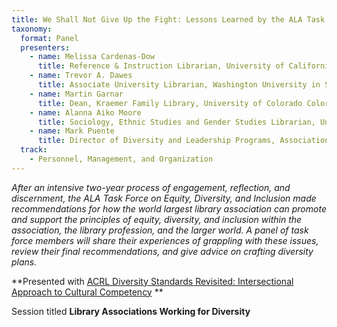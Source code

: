 ```yaml
---
title: We Shall Not Give Up the Fight: Lessons Learned by the ALA Task Force on Equity, Diversity, and Inclusion
taxonomy:
  format: Panel
  presenters:
    - name: Melissa Cardenas-Dow
      title: Reference & Instruction Librarian, University of California, Riverside
    - name: Trevor A. Dawes
      title: Associate University Librarian, Washington University in St. Louis
    - name: Martin Garnar
      title: Dean, Kraemer Family Library, University of Colorado Colorado Springs
    - name: Alanna Aiko Moore
      title: Sociology, Ethnic Studies and Gender Studies Librarian, University of California, San Diego
    - name: Mark Puente
      title: Director of Diversity and Leadership Programs, Association of Research Libraries
  track:
    - Personnel, Management, and Organization
---
```

_After an intensive two-year process of engagement, reflection, and discernment, the ALA Task Force on Equity, Diversity, and Inclusion made recommendations for how the world largest library association can promote and support the principles of equity, diversity, and inclusion within the association, the library profession, and the larger world. A panel of task force members will share their experiences of grappling with these issues, review their final recommendations, and give advice on crafting diversity plans._

**Presented with [ACRL Diversity Standards Revisited: Intersectional Approach to Cultural Competency](/program/sessions/ACRL-Diversity-Standards-Revisited-Intersectional-Approach-to-Cultural-Competency) **

Session titled **Library Associations Working for Diversity**

